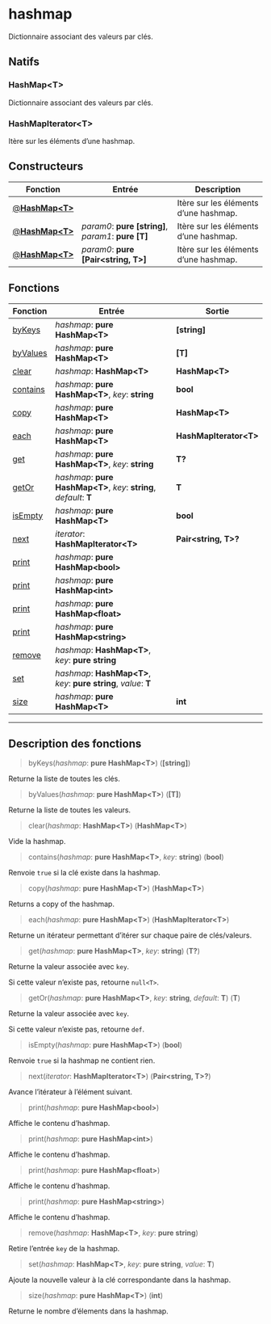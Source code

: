 # hashmap

Dictionnaire associant des valeurs par clés.
## Natifs
### HashMap\<T>
Dictionnaire associant des valeurs par clés.
### HashMapIterator\<T>
Itère sur les éléments d’une hashmap.
## Constructeurs
|Fonction|Entrée|Description|
|-|-|-|
|[@**HashMap\<T>**](#ctor_0)||Itère sur les éléments d’une hashmap.|
|[@**HashMap\<T>**](#ctor_1)| *param0*: **pure [string]**,  *param1*: **pure [T]**|Itère sur les éléments d’une hashmap.|
|[@**HashMap\<T>**](#ctor_2)| *param0*: **pure [Pair\<string, T>]**|Itère sur les éléments d’une hashmap.|
## Fonctions
|Fonction|Entrée|Sortie|
|-|-|-|
|[byKeys](#func_0)|*hashmap*: **pure HashMap\<T>**|**[string]**|
|[byValues](#func_1)|*hashmap*: **pure HashMap\<T>**|**[T]**|
|[clear](#func_2)|*hashmap*: **HashMap\<T>**|**HashMap\<T>**|
|[contains](#func_3)|*hashmap*: **pure HashMap\<T>**, *key*: **string**|**bool**|
|[copy](#func_4)|*hashmap*: **pure HashMap\<T>**|**HashMap\<T>**|
|[each](#func_5)|*hashmap*: **pure HashMap\<T>**|**HashMapIterator\<T>**|
|[get](#func_6)|*hashmap*: **pure HashMap\<T>**, *key*: **string**|**T?**|
|[getOr](#func_7)|*hashmap*: **pure HashMap\<T>**, *key*: **string**, *default*: **T**|**T**|
|[isEmpty](#func_8)|*hashmap*: **pure HashMap\<T>**|**bool**|
|[next](#func_9)|*iterator*: **HashMapIterator\<T>**|**Pair\<string, T>?**|
|[print](#func_10)|*hashmap*: **pure HashMap\<bool>**||
|[print](#func_11)|*hashmap*: **pure HashMap\<int>**||
|[print](#func_12)|*hashmap*: **pure HashMap\<float>**||
|[print](#func_13)|*hashmap*: **pure HashMap\<string>**||
|[remove](#func_14)|*hashmap*: **HashMap\<T>**, *key*: **pure string**||
|[set](#func_15)|*hashmap*: **HashMap\<T>**, *key*: **pure string**, *value*: **T**||
|[size](#func_16)|*hashmap*: **pure HashMap\<T>**|**int**|


***
## Description des fonctions

<a id="func_0"></a>
> byKeys(*hashmap*: **pure HashMap\<T>**) (**[string]**)

Returne la liste de toutes les clés.

<a id="func_1"></a>
> byValues(*hashmap*: **pure HashMap\<T>**) (**[T]**)

Returne la liste de toutes les valeurs.

<a id="func_2"></a>
> clear(*hashmap*: **HashMap\<T>**) (**HashMap\<T>**)

Vide la hashmap.

<a id="func_3"></a>
> contains(*hashmap*: **pure HashMap\<T>**, *key*: **string**) (**bool**)

Renvoie `true` si la clé existe dans la hashmap.

<a id="func_4"></a>
> copy(*hashmap*: **pure HashMap\<T>**) (**HashMap\<T>**)

Returns a copy of the hashmap.

<a id="func_5"></a>
> each(*hashmap*: **pure HashMap\<T>**) (**HashMapIterator\<T>**)

Returne un itérateur permettant d’itérer sur chaque paire de clés/valeurs.

<a id="func_6"></a>
> get(*hashmap*: **pure HashMap\<T>**, *key*: **string**) (**T?**)

Returne la valeur associée avec `key`.

Si cette valeur n’existe pas, retourne `null<T>`.

<a id="func_7"></a>
> getOr(*hashmap*: **pure HashMap\<T>**, *key*: **string**, *default*: **T**) (**T**)

Returne la valeur associée avec `key`.

Si cette valeur n’existe pas, retourne `def`.

<a id="func_8"></a>
> isEmpty(*hashmap*: **pure HashMap\<T>**) (**bool**)

Renvoie `true` si la hashmap ne contient rien.

<a id="func_9"></a>
> next(*iterator*: **HashMapIterator\<T>**) (**Pair\<string, T>?**)

Avance l’itérateur à l’élément suivant.

<a id="func_10"></a>
> print(*hashmap*: **pure HashMap\<bool>**)

Affiche le contenu d’hashmap.

<a id="func_11"></a>
> print(*hashmap*: **pure HashMap\<int>**)

Affiche le contenu d’hashmap.

<a id="func_12"></a>
> print(*hashmap*: **pure HashMap\<float>**)

Affiche le contenu d’hashmap.

<a id="func_13"></a>
> print(*hashmap*: **pure HashMap\<string>**)

Affiche le contenu d’hashmap.

<a id="func_14"></a>
> remove(*hashmap*: **HashMap\<T>**, *key*: **pure string**)

Retire l’entrée `key` de la hashmap.

<a id="func_15"></a>
> set(*hashmap*: **HashMap\<T>**, *key*: **pure string**, *value*: **T**)

Ajoute la nouvelle valeur à la clé correspondante dans la hashmap.

<a id="func_16"></a>
> size(*hashmap*: **pure HashMap\<T>**) (**int**)

Returne le nombre d’élements dans la hashmap.

